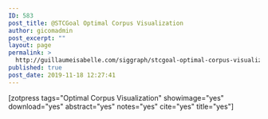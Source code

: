 ```yaml
---
ID: 583
post_title: @STCGoal Optimal Corpus Visualization
author: gicomadmin
post_excerpt: ""
layout: page
permalink: >
  http://guillaumeisabelle.com/siggraph/stcgoal-optimal-corpus-visualization/
published: true
post_date: 2019-11-18 12:27:41
---
```

<!-- wp:shortcode --> [zotpress tags="Optimal Corpus Visualization" showimage="yes" download="yes" abstract="yes" notes="yes" cite="yes" title="yes"] 

<!-- /wp:shortcode -->
